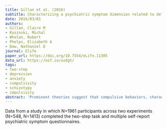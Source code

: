 ```yaml
---
title: Gillan et al. (2016)
subtitle: Characterizing a psychiatric symptom dimension related to deficits in goal-directed control
date: 2016/03/01
authors:
- Gillan, Claire M
- Kosinski, Michal
- Whelan, Robert
- Phelps, Elizabeth A
- Daw, Nathaniel D
journal: Elife
paper_url: https://doi.org/10.7554/eLife.11305
data_url: https://osf.io/usdgt/
tags:
- two-step
- depression
- anxiety
- compulsivity
- schizotypy
- impulsivity
abstract: 'Prominent theories suggest that compulsive behaviors, characteristic of obsessive-compulsive disorder and addiction, are driven by shared deficits in goal-directed control, which confers vulnerability for developing rigid habits. However, recent studies have shown that deficient goal-directed control accompanies several disorders, including those without an obvious compulsive element. Reasoning that this lack of clinical specificity might reflect broader issues with psychiatric diagnostic categories, we investigated whether a dimensional approach would better delineate the clinical manifestations of goal-directed deficits. Using large-scale online assessment of psychiatric symptoms and neurocognitive performance in two independent general-population samples, we found that deficits in goal-directed control were most strongly associated with a symptom dimension comprising compulsive behavior and intrusive thought. This association was highly specific when compared to other non-compulsive aspects of psychopathology. These data showcase a powerful new methodology and highlight the potential of a dimensional, biologically-grounded approach to psychiatry research.'
---
```


Data from a study in which N=1961 participants across two experiments (N=548, N=1413) completed the two-step task and multiple self-report psychiatric symptom questionnaires.
